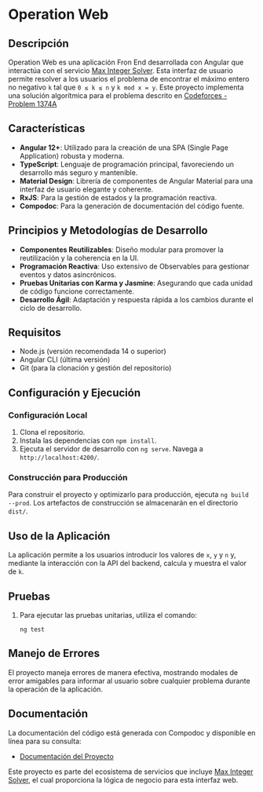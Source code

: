 # Operation Web

## Descripción
Operation Web es una aplicación Fron End desarrollada con Angular que interactúa con el servicio [Max Integer Solver](https://github.com/jhonatanjimenezh/max-integer-solver). Esta interfaz de usuario permite resolver a los usuarios el problema de encontrar el máximo entero no negativo `k` tal que `0 ≤ k ≤ n` y `k mod x = y`. Este proyecto implementa una solución algorítmica para el problema descrito en [Codeforces - Problem 1374A](https://codeforces.com/problemset/problem/1374/A)

## Características
- **Angular 12+**: Utilizado para la creación de una SPA (Single Page Application) robusta y moderna.
- **TypeScript**: Lenguaje de programación principal, favoreciendo un desarrollo más seguro y mantenible.
- **Material Design**: Librería de componentes de Angular Material para una interfaz de usuario elegante y coherente.
- **RxJS**: Para la gestión de estados y la programación reactiva.
- **Compodoc**: Para la generación de documentación del código fuente.

## Principios y Metodologías de Desarrollo
- **Componentes Reutilizables**: Diseño modular para promover la reutilización y la coherencia en la UI.
- **Programación Reactiva**: Uso extensivo de Observables para gestionar eventos y datos asincrónicos.
- **Pruebas Unitarias con Karma y Jasmine**: Asegurando que cada unidad de código funcione correctamente.
- **Desarrollo Ágil**: Adaptación y respuesta rápida a los cambios durante el ciclo de desarrollo.

## Requisitos
- Node.js (versión recomendada 14 o superior)
- Angular CLI (última versión)
- Git (para la clonación y gestión del repositorio)

## Configuración y Ejecución
### Configuración Local
1. Clona el repositorio.
2. Instala las dependencias con `npm install`.
3. Ejecuta el servidor de desarrollo con `ng serve`. Navega a `http://localhost:4200/`.

### Construcción para Producción
Para construir el proyecto y optimizarlo para producción, ejecuta `ng build --prod`. Los artefactos de construcción se almacenarán en el directorio `dist/`.

## Uso de la Aplicación
La aplicación permite a los usuarios introducir los valores de `x`, `y` y `n` y, mediante la interacción con la API del backend, calcula y muestra el valor de `k`.

## Pruebas
1. Para ejecutar las pruebas unitarias, utiliza el comando:
    ```shell
    ng test

## Manejo de Errores
El proyecto maneja errores de manera efectiva, mostrando modales de error amigables para informar al usuario sobre cualquier problema durante la operación de la aplicación.

## Documentación
La documentación del código está generada con Compodoc y disponible en línea para su consulta:
- [Documentación del Proyecto](https://jhonatanjimenezh.github.io/operation-web/)

Este proyecto es parte del ecosistema de servicios que incluye [Max Integer Solver](https://github.com/jhonatanjimenezh/max-integer-solver), el cual proporciona la lógica de negocio para esta interfaz web.

